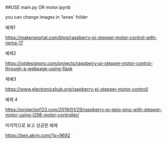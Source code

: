 ##USE main.py OR motor.ipynb

you can change images in 'lanes' folder



예제1

https://makersportal.com/blog/raspberry-pi-stepper-motor-control-with-nema-17

예제2

https://iotdesignpro.com/projects/raspberry-pi-stepper-motor-control-through-a-webpage-using-flask

제예3

https://www.electronicshub.org/raspberry-pi-stepper-motor-control/

예제 4

https://projectiot123.com/2019/01/29/raspberry-pi-gpio-pins-with-stepper-motor-using-l298-motor-controller/



마지막으로 보고 성공한 예제

https://ben.akrin.com/?p=9692
